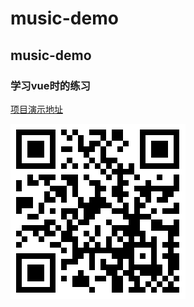 # music-demo

## music-demo

### 学习vue时的练习

[项目演示地址](http://47.95.246.7)

![二维码](https://github.com/libaixu/music-demo/blob/master/server.png)
